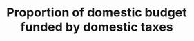 ---
data_non_statistical: true
goal_meta_link: http://unstats.un.org/sdgs/files/metadata-compilation/Metadata-Goal-17.pdf
goal_meta_link_page: 4
graph: null
graph_status_notes: Checking
graph_title: Proportion of domestic budget funded by domestic taxes
graph_type: null
graph_type_description: null
has_metadata: true
indicator: 17.1.2
indicator_definition: 'Tax burden: Revenue in the form of taxes as defined under government
  finance statistics (GFS) code 11 as a share of total revenue. In GFS, taxes are
  classified into six major categories: (i) taxes on income, profits, and capital
  gains; (ii) taxes on payroll and workforce; (iii) taxes on property; (iv) taxes
  on goods and services; (v) taxes on international trade and transactions; and (vi)
  other taxes. (Source: IMF, Government Finance Statistics Manual 2014 (GFSM 2014),
  Table 4A.1, assessed Dec 28 2015) Concepts Tax burden concept may be disaggregated
  into the complementary concepts of: "direct taxes" or taxes that take into account
  individual circumstances of taxpayers (e.g., taxes on individual and corporate income),
  which can be calculated from the following detailed GFS revenue classifications:
  111 Taxes on income, profits, and capital gains+1131 Recurrent taxes on immovable
  property+1132 Recurrent taxes on net wealth+1136 Other recurrent taxes on property;
  and "indirect taxes" or taxes that do not take into account individual circumstances
  of taxpayers (e.g., taxes imposed on goods and services), which can be calculated
  from the following detailed GFS revenue classifications 112 Taxes on payroll and
  workforce+114 Taxes on goods and services+115 Taxes on international trade and transactions+116
  Other taxes. Tax burden is directly related to the wider concept of fiscal burden,
  which can be derived from combining two GFSM 2014 revenue codes: code 11 Taxes plus
  code 12, Social Contributions or, alternatively 11+121+122. These concepts can also
  be found in the 2008 System of National Accounts (2008 SNA). The coverage, timing,
  and valuation of tax revenue in GFSM 2014 and the 2008 SNA are identical, but the
  classification systems differ. The 2008 SNA classifies taxes according to their
  role in economic activities''namely: (i) taxes on production and imports (D2); (ii)
  current taxes on income, wealth, etc. (D5); and (iii) capital taxes (D91). The result
  is that some categories of taxes in GFS need to be allocated between two of the
  SNA tax categories according to whether they are payable by producers or final consumers,
  or whether they are current or capital taxes. A detailed description of the linkages
  between the GFS and the 2008 SNA categories of taxes is provided in Appendix 7 of
  the GFSM 2014.'
indicator_name: Proportion of domestic budget funded by domestic taxes
indicator_variable: null
layout: indicator
permalink: /17-1-2/
published: true
rationale_interpretation: "Measures of tax burden are indicators of how well tax policy\
  \ meets one of its primary goals, equitably raising the revenues needed to run government.\
  \ Equity has two aspects. The first, vertical equity, concerns the way taxes are\
  \ distributed among taxpayers with different abilities to pay. The second, horizontal\
  \ equity, concerns the way taxes are distributed among taxpayers with the same ability\
  \ to pay. Tax burden measures thus answer broad economic and social questions about\
  \ the effect of tax policy on the distribution of income and wealth. \nThe distinction\
  \ regarding national, state and/or local level government is important. For the\
  \ purposes of monitoring this indicator, the central budget is seen as the focus\
  \ (even if some of tax payments go to other jurisdictions). When decisions about\
  \ resources are made, the budgetary central government is a key subsector of the\
  \ general government sector of the economy. The general government sector consists\
  \ of resident institutional units that fulfill the functions of government as their\
  \ primary activity. In all countries, there is an institutional unit of the general\
  \ government sector particularly important in terms of size and power, in particular\
  \ the power to exercise control over many other units and entities. The budgetary\
  \ central government is often a single unit of the central government that encompasses\
  \ the fundamental activities of the national executive, legislative, and judiciary\
  \ powers. This component of general government is usually covered by the main (or\
  \ general) budget. The budgetary central government's revenue and expense are normally\
  \ regulated and controlled by a ministry of finance, or its functional equivalent,\
  \ by means of a budget approved by the legislature. Most of the ministries, departments,\
  \ agencies, boards, commissions, judicial authorities, legislative bodies, and other\
  \ entities that make up the budgetary central government are not separate institutional\
  \ units. This is because they generally do not have the authority to own assets,\
  \ incur liabilities, or engage in transactions in their own right (see GFSM 2014\
  \ Chapter 2). \nThere is a widespread acceptance ' in the Addis Ababa Action Agenda\
  \ and indeed in Agenda 2030 ' that multiple sources of finance will be needed to\
  \ meet the SDGs, and that these will need to work together effectively. This includes\
  \ a greater role for domestic resources in meeting national development goals, and\
  \ for interventions in which public resources ' including ODA - strengthen domestic\
  \ capacities for expanding their revenue bases. Indeed, especially in developing\
  \ countries, vertical fiscal gaps will potentially widen as demands increase for\
  \ higher public spending ' particularly in countries where there is significant\
  \ pressure on central authorities to provide quality infrastructure and basic services.\
  \ In many cases the execution of the budgetary central government's proposed budget\
  \ is constrained by poor revenue administration and/or a lack of a statistical framework\
  \ for monitoring revenue streams. Given unpredictable and fluctuating levels of\
  \ revenue in many developing countries, improved revenue statistics will help mitigate\
  \ any possible budget shortfalls and support the sustainable development of national\
  \ economies."
reporting_status: notstarted
sdg_goal: 17
source_notes: null
source_title: null
target: Strengthen domestic resource mobilization, including through international
  support to developing countries, to improve domestic capacity for tax and other
  revenue collection.
target_id: '17.1'
title: Proportion of domestic budget funded by domestic taxes
un_custodial_agency: IMF
un_designated_tier: '1'
variable_description: null
variable_notes: null
---